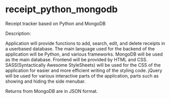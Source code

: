 # receipt_python_mongodb
Receipt tracker based on Python and MongoDB

Description:

Application will provide functions to add, search, edit, and delete receipts in a userbased database.
The main language used for the backend of the application will be Python, and various frameworks. MongoDB will be used as the main database.
Frontend will be provided by HTML and CSS. SASS(Syntactically Awesome StyleSheets) will be used for the CSS of the application for easier and more efficient writing of the styling code. jQuery will be used for various interactive parts of the application, parts such as showing and hiding the side menubar.

Returns from MongoDB are in JSON format.
